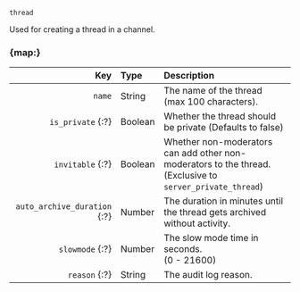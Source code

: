 `thread`

Used for creating a thread in a channel.


### {map:}

|                          Key | Type    | Description                                                                                                    |
|-----------------------------:|:--------|:---------------------------------------------------------------------------------------------------------------|
|                       `name` | String  | The name of the thread<br>(max 100 characters).                                                                |
|            `is_private` {:?} | Boolean | Whether the thread should be private (Defaults to false)                                                       |
|             `invitable` {:?} | Boolean | Whether non-moderators can add other non-moderators to the thread.<br>(Exclusive to `server_private_thread`)   |
| `auto_archive_duration` {:?} | Number  | The duration in minutes until the thread gets archived without activity.                                       |
|              `slowmode` {:?} | Number  | The slow mode time in seconds.<br>(0 - 21600)                                                                  |
|                `reason` {:?} | String  | The audit log reason.                                                                                          |
